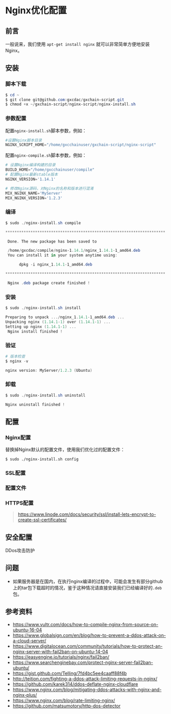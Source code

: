 # Nginx优化配置

## 前言

一般说来，我们使用 `apt-get install nginx` 就可以非常简单方便地安装Nginx。



## 安装

### 脚本下载

```powershell
$ cd ~
$ git clone git@github.com:gxcdac/gxchain-script.git
$ chmod +x ~/gxchain-script/nginx-script/nginx-install.sh
```

### 参数配置

配置`nginx-install.sh`脚本参数，例如：

```powershell
#设置Nginx脚本目录
NGINX_SCRIPT_HOME="/home/gxcchainuser/gxchain-script/nginx-script"
```

配置`nginx-compile.sh`脚本参数，例如：

```powershell
# 设置Nginx编译构建的目录
BUILD_HOME="/home/gxcchainuser/compile"
# 配置Nginx最新stable版本
NGINX_VERSION='1.14.1'

# 修改Nginx源码，对Nginx的名称和版本进行混淆
MIX_NGINX_NAME='MyServer'
MIX_NGINX_VERSION='1.2.3'
```

### 编译

```powershell
$ sudo ./nginx-install.sh compile

**********************************************************************

 Done. The new package has been saved to

 /home/gxcdac/compile/nginx-1.14.1/nginx_1.14.1-1_amd64.deb
 You can install it in your system anytime using:

      dpkg -i nginx_1.14.1-1_amd64.deb

**********************************************************************

 Nginx .deb package create finished !
```

### 安装

```powershell
$ sudo ./nginx-install.sh install

Preparing to unpack .../nginx_1.14.1-1_amd64.deb ...
Unpacking nginx (1.14.1-1) over (1.14.1-1) ...
Setting up nginx (1.14.1-1) ...
 Nginx install finished !
```

### 验证

```powershell
# 版本检查
$ nginx -v

nginx version: MyServer/1.2.3 (Ubuntu)
```

### 卸载

```powershell
$ sudo ./nginx-install.sh uninstall

Nginx uninstall finished !
```



## 配置

### Nginx配置

替换掉Nginx默认的配置文件，使用我们优化过的配置文件：

```shell
$ sudo ./nginx-install.sh config
```



### SSL配置



### 配置文件

### HTTPS配置

> https://www.linode.com/docs/security/ssl/install-lets-encrypt-to-create-ssl-certificates/





## 安全配置

DDos攻击防护































## 问题

- 如果服务器是在国内，在执行nginx编译的过程中，可能会发生有部分github上的tar包下载超时的情况，鉴于这种情况请直接安装我们已经编译好的`.deb`包。



## 参考资料

- https://www.vultr.com/docs/how-to-compile-nginx-from-source-on-ubuntu-16-04
- https://www.globalsign.com/en/blog/how-to-prevent-a-ddos-attack-on-a-cloud-server/
- https://www.digitalocean.com/community/tutorials/how-to-protect-an-nginx-server-with-fail2ban-on-ubuntu-14-04
- https://easyengine.io/tutorials/nginx/fail2ban/
- https://www.searchenginebay.com/protect-nginx-server-fail2ban-ubuntu/
- https://gist.github.com/Telling/7fd4bc5ee4caaff88f4b
- http://teition.com/fighting-a-ddos-attack-limiting-requests-in-nginx/
- https://github.com/karek314/ddos-deflate-nginx-cloudflare
- https://www.nginx.com/blog/mitigating-ddos-attacks-with-nginx-and-nginx-plus/
- https://www.nginx.com/blog/rate-limiting-nginx/
- https://github.com/matsumotory/http-dos-detector



